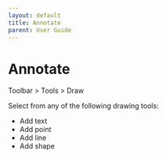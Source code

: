 ```yaml
---
layout: default
title: Annotate
parent: User Guide
---
```


# Annotate

Toolbar > Tools > Draw

Select from any of the following drawing tools:

* Add text
* Add point
* Add line
* Add shape
